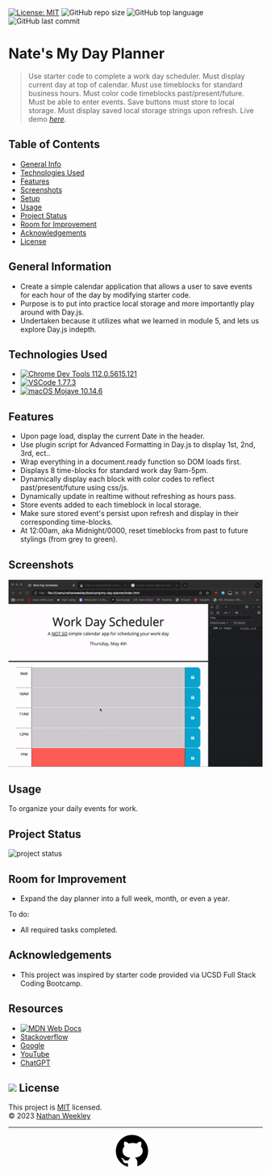 [![License: MIT](https://img.shields.io/badge/license-MIT-yellowgreen.svg)](https://opensource.org/licenses/MIT)
![GitHub repo size](https://img.shields.io/github/repo-size/Nweekley84/my-day-planner)
![GitHub top language](https://img.shields.io/github/languages/top/Nweekley84/my-day-planner?logo=javascript&logoColor=f5f5f5)
![GitHub last commit](https://img.shields.io/github/last-commit/Nweekley84/my-day-planner)
# Nate's My Day Planner
> Use starter code to complete a work day scheduler.
> Must display current day at top of calendar.
> Must use timeblocks for standard business hours.
> Must color code timeblocks past/present/future.
> Must be able to enter events.
> Save buttons must store to local storage.
> Must display saved local storage strings upon refresh.
> Live demo [_here_](https://nweekley84.github.io/my-day-planner/).

## Table of Contents
* [General Info](#general-information)
* [Technologies Used](#technologies-used)
* [Features](#features)
* [Screenshots](#screenshots)
* [Setup](#setup)
* [Usage](#usage)
* [Project Status](#project-status)
* [Room for Improvement](#room-for-improvement)
* [Acknowledgements](#acknowledgements)
* [License](#license)


## General Information
- Create a simple calendar application that allows a user to save events for each hour of the day by modifying starter code.
- Purpose is to put into practice local storage and more importantly play around with Day.js.
- Undertaken because it utilizes what we learned in module 5, and lets us explore Day.js indepth.


## Technologies Used
- [![Chrome Dev Tools 112.0.5615.121](https://img.shields.io/badge/Chrome-112.0.5615.121-blue?logo=googlechrome)](https://developer.chrome.com/tags/new-in-devtools/) 
- [![VSCode 1.77.3](https://img.shields.io/badge/VSCode-1.77.3-blue?logo=visualstudiocode)](https://code.visualstudio.com/updates/v1_78)
- [![macOS Mojave 10.14.6](https://img.shields.io/badge/Mojave-10.14.6-blue?logo=macos)](https://support.apple.com/kb/DL2011?locale=en_US) 


## Features
- Upon page load, display the current Date in the header.
- Use plugin script for Advanced Formatting in Day.js to display 1st, 2nd, 3rd, ect..
- Wrap everything in a document.ready function so DOM loads first.
- Displays 8 time-blocks for standard work day 9am-5pm.
- Dynamically display each block with color codes to reflect past/present/future using css/js.
- Dynamically update in realtime without refreshing as hours pass.
- Store events added to each timeblock in local storage.
- Make sure stored event's persist upon refresh and display in their corresponding time-blocks.
- At 12:00am, aka Midnight/0000, reset timeblocks from past to future stylings (from grey to green).

## Screenshots
![Example screenshot 1](./assets/images/00ss.gif)

<!-- ## Setup -->

## Usage
To organize your daily events for work.

## Project Status
![project status](https://img.shields.io/badge/Completed&nbsp;100%-brightgreen)

## Room for Improvement
- Expand the day planner into a full week, month, or even a year.

To do:
- All required tasks completed.

## Acknowledgements
- This project was inspired by starter code provided via UCSD Full Stack Coding Bootcamp.

## Resources
- [![MDN Web Docs](https://img.shields.io/badge/MDN&nbsp;Web&nbsp;Docs-grey?logo=mdnwebdocs&logoColor=blue)](https://developer.mozilla.org/en-US/)
- [Stackoverflow](https://stackoverflow.com/)
- [Google](https://www.google.com/)
- [YouTube](https://www.youtube.com/) 
- [ChatGPT](https://chat.openai.com/)

## <img src="https://icon-library.com/images/license-icon/license-icon-17.jpg" width="28"> License
This project is [MIT](https://opensource.org/licenses/MIT) licensed. <br>© 2023 [Nathan Weekley](mailto:nweekley27@gmail.com) 

---
<div align="center">

[![github](./assets/images/githubcat.svg)](https://github.com/Nweekley84) 
</div>